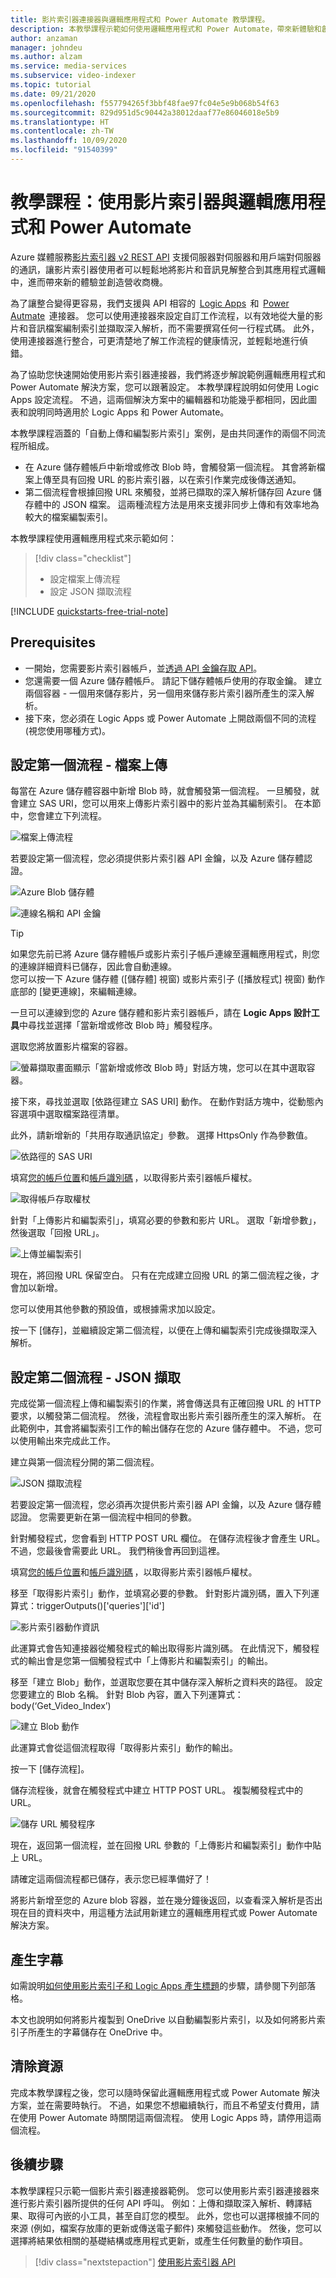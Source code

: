 ```yaml
---
title: 影片索引器連接器與邏輯應用程式和 Power Automate 教學課程。
description: 本教學課程示範如何使用邏輯應用程式和 Power Automate，帶來新體驗和創造影片索引器連接器的營收商機。
author: anzaman
manager: johndeu
ms.author: alzam
ms.service: media-services
ms.subservice: video-indexer
ms.topic: tutorial
ms.date: 09/21/2020
ms.openlocfilehash: f557794265f3bbf48fae97fc04e5e9b068b54f63
ms.sourcegitcommit: 829d951d5c90442a38012daaf77e86046018e5b9
ms.translationtype: HT
ms.contentlocale: zh-TW
ms.lasthandoff: 10/09/2020
ms.locfileid: "91540399"
---
```

# <a name="tutorial-use-video-indexer-with-logic-app-and-power-automate"></a>教學課程：使用影片索引器與邏輯應用程式和 Power Automate

Azure 媒體服務[影片索引器 v2 REST API](https://api-portal.videoindexer.ai/docs/services/Operations/operations/Delete-Video?) 支援伺服器對伺服器和用戶端對伺服器的通訊，讓影片索引器使用者可以輕鬆地將影片和音訊見解整合到其應用程式邏輯中，進而帶來新的體驗並創造營收商機。

為了讓整合變得更容易，我們支援與 API 相容的  [Logic Apps](https://azure.microsoft.com/services/logic-apps/)  和  [Power Autmate](https://preview.flow.microsoft.com/connectors/shared_videoindexer-v2/video-indexer-v2/)  連接器。 您可以使用連接器來設定自訂工作流程，以有效地從大量的影片和音訊檔案編制索引並擷取深入解析，而不需要撰寫任何一行程式碼。 此外，使用連接器進行整合，可更清楚地了解工作流程的健康情況，並輕鬆地進行偵錯。  

為了協助您快速開始使用影片索引器連接器，我們將逐步解說範例邏輯應用程式和 Power Automate 解決方案，您可以跟著設定。 本教學課程說明如何使用 Logic Apps 設定流程。 不過，這兩個解決方案中的編輯器和功能幾乎都相同，因此圖表和說明同時適用於 Logic Apps 和 Power Automate。

本教學課程涵蓋的「自動上傳和編製影片索引」案例，是由共同運作的兩個不同流程所組成。 
* 在 Azure 儲存體帳戶中新增或修改 Blob 時，會觸發第一個流程。 其會將新檔案上傳至具有回撥 URL 的影片索引器，以在索引作業完成後傳送通知。 
* 第二個流程會根據回撥 URL 來觸發，並將已擷取的深入解析儲存回 Azure 儲存體中的 JSON 檔案。 這兩種流程方法是用來支援非同步上傳和有效率地為較大的檔案編製索引。 

本教學課程使用邏輯應用程式來示範如何：

> [!div class="checklist"]
> * 設定檔案上傳流程
> * 設定 JSON 擷取流程

[!INCLUDE [quickstarts-free-trial-note](../../../includes/quickstarts-free-trial-note.md)]

## <a name="prerequisites"></a>Prerequisites

* 一開始，您需要影片索引器帳戶，並[透過 API 金鑰存取 API](video-indexer-use-apis.md)。 
* 您還需要一個 Azure 儲存體帳戶。 請記下儲存體帳戶使用的存取金鑰。 建立兩個容器 - 一個用來儲存影片，另一個用來儲存影片索引器所產生的深入解析。  
* 接下來，您必須在 Logic Apps 或 Power Automate 上開啟兩個不同的流程 (視您使用哪種方式)。 

## <a name="set-up-the-first-flow---file-upload"></a>設定第一個流程 - 檔案上傳   

每當在 Azure 儲存體容器中新增 Blob 時，就會觸發第一個流程。 一旦觸發，就會建立 SAS URI，您可以用來上傳影片索引器中的影片並為其編制索引。 在本節中，您會建立下列流程。 

![檔案上傳流程](./media/logic-apps-connector-tutorial/file-upload-flow.png)

若要設定第一個流程，您必須提供影片索引器 API 金鑰，以及 Azure 儲存體認證。 

![Azure Blob 儲存體](./media/logic-apps-connector-tutorial/azure-blob-storage.png)

![連線名稱和 API 金鑰](./media/logic-apps-connector-tutorial/connection-name-api-key.png)

> [!TIP]
> 如果您先前已將 Azure 儲存體帳戶或影片索引子帳戶連線至邏輯應用程式，則您的連線詳細資料已儲存，因此會自動連線。 <br/>您可以按一下 Azure 儲存體 ([儲存體] 視窗) 或影片索引子 ([播放程式] 視窗) 動作底部的 [變更連線]，來編輯連線。

一旦可以連線到您的 Azure 儲存體和影片索引器帳戶，請在 **Logic Apps 設計工具**中尋找並選擇「當新增或修改 Blob 時」觸發程序。

選取您將放置影片檔案的容器。 

![螢幕擷取畫面顯示「當新增或修改 Blob 時」對話方塊，您可以在其中選取容器。](./media/logic-apps-connector-tutorial/container.png)

接下來，尋找並選取 [依路徑建立 SAS URI] 動作。 在動作對話方塊中，從動態內容選項中選取檔案路徑清單。  

此外，請新增新的「共用存取通訊協定」參數。 選擇 HttpsOnly 作為參數值。

![依路徑的 SAS URI](./media/logic-apps-connector-tutorial/sas-uri-by-path.jpg)

填寫[您的帳戶位置](regions.md)和[帳戶識別碼](./video-indexer-use-apis.md#account-id) ，以取得影片索引器帳戶權杖。

![取得帳戶存取權杖](./media/logic-apps-connector-tutorial/account-access-token.png)

針對「上傳影片和編製索引」，填寫必要的參數和影片 URL。 選取「新增參數」，然後選取「回撥 URL」。 

![上傳並編製索引](./media/logic-apps-connector-tutorial/upload-and-index.png)

現在，將回撥 URL 保留空白。 只有在完成建立回撥 URL 的第二個流程之後，才會加以新增。 

您可以使用其他參數的預設值，或根據需求加以設定。 

按一下 [儲存]，並繼續設定第二個流程，以便在上傳和編製索引完成後擷取深入解析。 

## <a name="set-up-the-second-flow---json-extraction"></a>設定第二個流程 - JSON 擷取  

完成從第一個流程上傳和編製索引的作業，將會傳送具有正確回撥 URL 的 HTTP 要求，以觸發第二個流程。 然後，流程會取出影片索引器所產生的深入解析。 在此範例中，其會將編製索引工作的輸出儲存在您的 Azure 儲存體中。  不過，您可以使用輸出來完成此工作。  

建立與第一個流程分開的第二個流程。 

![JSON 擷取流程](./media/logic-apps-connector-tutorial/json-extraction-flow.png)

若要設定第一個流程，您必須再次提供影片索引器 API 金鑰，以及 Azure 儲存體認證。 您需要更新在第一個流程中相同的參數。 

針對觸發程式，您會看到 HTTP POST URL 欄位。 在儲存流程後才會產生 URL。不過，您最後會需要此 URL。 我們稍後會再回到這裡。 

填寫[您的帳戶位置](regions.md)和[帳戶識別碼](./video-indexer-use-apis.md#account-id) ，以取得影片索引器帳戶權杖。  

移至「取得影片索引」動作，並填寫必要的參數。 針對影片識別碼，置入下列運算式：triggerOutputs()['queries']['id'] 

![影片索引器動作資訊](./media/logic-apps-connector-tutorial/video-indexer-action-info.jpg)

此運算式會告知連接器從觸發程式的輸出取得影片識別碼。 在此情況下，觸發程式的輸出會是您第一個觸發程式中「上傳影片和編製索引」的輸出。 

移至「建立 Blob」動作，並選取您要在其中儲存深入解析之資料夾的路徑。 設定您要建立的 Blob 名稱。 針對 Blob 內容，置入下列運算式：body(‘Get_Video_Index’) 

![建立 Blob 動作](./media/logic-apps-connector-tutorial/create-blob-action.jpg)

此運算式會從這個流程取得「取得影片索引」動作的輸出。 

按一下 [儲存流程]。 

儲存流程後，就會在觸發程式中建立 HTTP POST URL。 複製觸發程式中的 URL。 

![儲存 URL 觸發程序](./media/logic-apps-connector-tutorial/save-url-trigger.png)

現在，返回第一個流程，並在回撥 URL 參數的「上傳影片和編製索引」動作中貼上 URL。 

請確定這兩個流程都已儲存，表示您已經準備好了！ 

將影片新增至您的 Azure blob 容器，並在幾分鐘後返回，以查看深入解析是否出現在目的資料夾中，用這種方法試用新建立的邏輯應用程式或 Power Automate 解決方案。 

## <a name="generate-captions"></a>產生字幕

如需說明[如何使用影片索引子和 Logic Apps 產生標題](https://techcommunity.microsoft.com/t5/azure-media-services/generating-captions-with-video-indexer-and-logic-apps/ba-p/1672198)的步驟，請參閱下列部落格。 

本文也說明如何將影片複製到 OneDrive 以自動編製影片索引，以及如何將影片索引子所產生的字幕儲存在 OneDrive 中。
 
## <a name="clean-up-resources"></a>清除資源

完成本教學課程之後，您可以隨時保留此邏輯應用程式或 Power Automate 解決方案，並在需要時執行。 不過，如果您不想繼續執行，而且不希望支付費用，請在使用 Power Automate 時關閉這兩個流程。 使用 Logic Apps 時，請停用這兩個流程。 

## <a name="next-steps"></a>後續步驟

本教學課程只示範一個影片索引器連接器範例。 您可以使用影片索引器連接器來進行影片索引器所提供的任何 API 呼叫。 例如：上傳和擷取深入解析、轉譯結果、取得可內嵌的小工具，甚至自訂您的模型。 此外，您也可以選擇根據不同的來源 (例如，檔案存放庫的更新或傳送電子郵件) 來觸發這些動作。 然後，您可以選擇將結果依相關的基礎結構或應用程式更新，或產生任何數量的動作項目。  

> [!div class="nextstepaction"]
> [使用影片索引器 API](video-indexer-use-apis.md)
